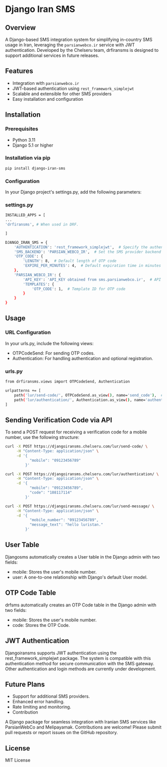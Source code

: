 # Django Iran SMS

## Overview

A Django-based SMS integration system for simplifying in-country SMS usage in Iran, leveraging the `parsianwebco.ir` service with JWT authentication. Developed by the Chelseru team, drfiransms is designed to support additional services in future releases.

## Features

- Integration with `parsianwebco.ir`
- JWT-based authentication using `rest_framework_simplejwt`
- Scalable and extensible for other SMS providers
- Easy installation and configuration

## Installation

### Prerequisites

- Python 3.11
- Django 5.1 or higher

### Installation via pip

```bash
pip install django-iran-sms
```

### Configuration
In your Django project's settings.py, add the following parameters:

### settings.py

```bash
INSTALLED_APPS = [
...
'drfiransms', # When used in DRF.

]
```

```bash
DJANGO_IRAN_SMS = {
    'AUTHENTICATION': 'rest_framework_simplejwt',  # Specify the authentication method
    'SMS_BACKEND': 'PARSIAN_WEBCO_IR',  # Set the SMS provider backend
    'OTP_CODE': {
        'LENGTH': 8,  # Default length of OTP code
        'EXPIRE_PER_MINUTES': 4,  # Default expiration time in minutes
    },
    'PARSIAN_WEBCO_IR': {
        'API_KEY': 'API_KEY obtained from sms.parsianwebco.ir',  # API key from the SMS provider
        'TEMPLATES': {
            'OTP_CODE': 1,  # Template ID for OTP code
        }
    }
}
```

## Usage
### URL Configuration
In your urls.py, include the following views:

- OTPCodeSend: For sending OTP codes.
- Authentication: For handling authentication and optional registration.

### urls.py
```bash
from drfiransms.views import OTPCodeSend, Authentication

urlpatterns += [
    path('lur/send-code/', OTPCodeSend.as_view(), name='send_code'),  # Endpoint to send OTP code
    path('lur/authentication/', Authentication.as_view(), name='authentication')  # Endpoint for authentication
]
```

## Sending Verification Code via API
To send a POST request for receiving a verification code for a mobile number, use the following structure:

```bash
curl -X POST https://djangoiransms.chelseru.com/lur/send-code/ \
     -H "Content-Type: application/json" \
     -d '{
           "mobile": "09123456789"
         }'
```
```bash
curl -X POST https://djangoiransms.chelseru.com/lur/authentication/ \
     -H "Content-Type: application/json" \
     -d '{
           "mobile": "09123456789",
           "code": "108117114"
         }'
```
```bash
curl -X POST https://djangoiransms.chelseru.com/lur/send-message/ \
     -H "Content-Type: application/json" \
     -d '{
           "mobile_number": "09123456789",
           "message_text": "hello luristan."
         }'
```
## User Table
Djangosms automatically creates a User table in the Django admin with two fields:

- mobile: Stores the user's mobile number.
- user: A one-to-one relationship with Django's default User model.

## OTP Code Table
drfsms automatically creates an OTP Code table in the Django admin with two fields:
- mobile: Stores the user's mobile number.
- code: Stores the OTP Code.
  
## JWT Authentication
Djangoiransms supports JWT authentication using the rest_framework_simplejwt package. The system is compatible with this authentication method for secure communication with the SMS gateway. Other authentication and login methods are currently under development.

## Future Plans
- Support for additional SMS providers.
- Enhanced error handling.
- Rate limiting and monitoring.
- Contribution


A Django package for seamless integration with Iranian SMS services like ParsianWebCo and Melipayamak.
Contributions are welcome! Please submit pull requests or report issues on the GitHub repository.

## License
MIT License
